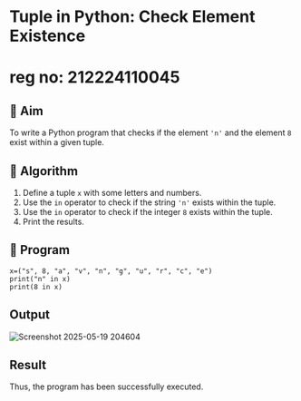# Tuple in Python: Check Element Existence
# reg no: 212224110045
## 🎯 Aim
To write a Python program that checks if the element `'n'` and the element `8` exist within a given tuple.

## 🧠 Algorithm
1. Define a tuple `x` with some letters and numbers.
2. Use the `in` operator to check if the string `'n'` exists within the tuple.
3. Use the `in` operator to check if the integer `8` exists within the tuple.
4. Print the results.

## 🧾 Program
```
x=("s", 8, "a", "v", "n", "g", "u", "r", "c", "e")
print("n" in x)
print(8 in x)
```

## Output

![Screenshot 2025-05-19 204604](https://github.com/user-attachments/assets/2609ea50-5978-483e-9d2d-7c0bbca6c1b0)



## Result


Thus, the program has been successfully executed.
